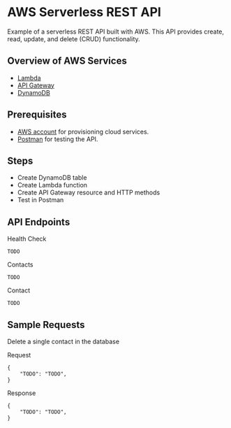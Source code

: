 # AWS Serverless REST API

Example of a serverless REST API built with AWS. This API provides create, read, update, and delete (CRUD) functionality.

## Overview of AWS Services
- [Lambda](https://aws.amazon.com/lambda/)
- [API Gateway](https://aws.amazon.com/api-gateway/)
- [DynamoDB](https://aws.amazon.com/dynamodb/)

## Prerequisites
- [AWS account](https://aws.amazon.com/premiumsupport/knowledge-center/create-and-activate-aws-account/) for provisioning cloud services.
- [Postman](https://learning.postman.com/docs/getting-started/introduction/) for testing the API.

## Steps
- Create DynamoDB table
- Create Lambda function
- Create API Gateway resource and HTTP methods
- Test in Postman

## API Endpoints

Health Check
```
TODO
```
Contacts
```
TODO
```
Contact
```
TODO
```

## Sample Requests
Delete a single contact in the database

Request
```
{
    "TODO": "TODO",
}
```
Response
```
{
    "TODO": "TODO",
}
```
